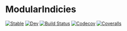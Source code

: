 # ModularIndicies

[![Stable](https://img.shields.io/badge/docs-stable-blue.svg)](https://ericphanson.github.io/ModularIndicies.jl/stable)
[![Dev](https://img.shields.io/badge/docs-dev-blue.svg)](https://ericphanson.github.io/ModularIndicies.jl/dev)
[![Build Status](https://travis-ci.com/ericphanson/ModularIndicies.jl.svg?branch=master)](https://travis-ci.com/ericphanson/ModularIndicies.jl)
[![Codecov](https://codecov.io/gh/ericphanson/ModularIndicies.jl/branch/master/graph/badge.svg)](https://codecov.io/gh/ericphanson/ModularIndicies.jl)
[![Coveralls](https://coveralls.io/repos/github/ericphanson/ModularIndicies.jl/badge.svg?branch=master)](https://coveralls.io/github/ericphanson/ModularIndicies.jl?branch=master)
